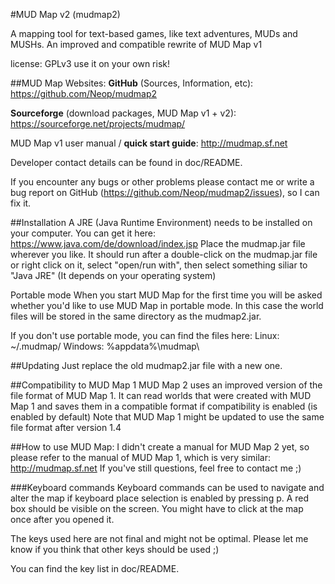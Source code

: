 #MUD Map v2 (mudmap2)

A mapping tool for text-based games, like text adventures, MUDs and MUSHs.
An improved and compatible rewrite of MUD Map v1

license: GPLv3
use it on your own risk!

##MUD Map Websites:
**GitHub** (Sources, Information, etc): https://github.com/Neop/mudmap2

**Sourceforge** (download packages, MUD Map v1 + v2): https://sourceforge.net/projects/mudmap/

MUD Map v1 user manual / **quick start guide**: http://mudmap.sf.net

Developer contact details can be found in doc/README.

If you encounter any bugs or other problems please contact me or write
a bug report on GitHub (https://github.com/Neop/mudmap2/issues), so I
can fix it.

##Installation
A JRE (Java Runtime Environment) needs to be installed on your computer.
You can get it here: https://www.java.com/de/download/index.jsp 
Place the mudmap.jar file wherever you like. It should run after a 
double-click on the mudmap.jar file or right click on it, select
"open/run with", then select something siliar to "Java JRE" (It depends
on your operating system)

Portable mode
When you start MUD Map for the first time you will be asked whether
you'd like to use MUD Map in portable mode. In this case the world files
will be stored in the same directory as the mudmap2.jar.

If you don't use portable mode, you can find the files here:
Linux: ~/.mudmap/
Windows: %appdata%\mudmap\

##Updating
Just replace the old mudmap2.jar file with a new one.

##Compatibility to MUD Map 1
MUD Map 2 uses an improved version of the file format of MUD Map 1. It
can read worlds that were created with MUD Map 1 and saves them in a
compatible format if compatibility is enabled (is enabled by 
default) Note that MUD Map 1 might be updated to use the same file
format after version 1.4

##How to use MUD Map:
I didn't create a manual for MUD Map 2 yet, so please refer to the 
manual of MUD Map 1, which is very similar: http://mudmap.sf.net
If you've still questions, feel free to contact me ;)

###Keyboard commands
Keyboard commands can be used to navigate and alter the map if keyboard
place selection is enabled by pressing p. A red box should be visible on
the screen. You might have to click at the map once after you opened it.

The keys used here are not final and might not be optimal. Please let me
know if you think that other keys should be used ;)

You can find the key list in doc/README.
